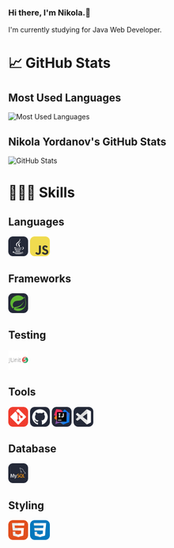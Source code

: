 ### Hi there, I'm Nikola.👋
I'm currently studying for Java Web Developer.

# 📈 GitHub Stats

## Most Used Languages
![Most Used Languages](https://github-readme-stats.vercel.app/api/top-langs/?username=NikolaYordanov94&theme=dark&layout=compact)

## Nikola Yordanov's GitHub Stats
![GitHub Stats](https://github-readme-stats.vercel.app/api?username=NikolaYordanov94&show_icons=true&theme=dark)

# 👨🏻‍💻 Skills

## Languages
<p align="left">
  <img src="https://github.com/tandpfun/skill-icons/blob/main/icons/Java-Dark.svg" width="40" height="40" alt="Java">
  <img src="https://github.com/tandpfun/skill-icons/blob/main/icons/JavaScript.svg" width="40" height="40" alt="JavaScript">
</p>

## Frameworks
<p align="left">
  <img src="https://github.com/tandpfun/skill-icons/blob/main/icons/Spring-Dark.svg" width="40" height="40" alt="Spring">
</p>

## Testing
<p align="left">
  <img src="https://github.com/devicons/devicon/blob/develop/icons/junit/junit-original-wordmark.svg" width="40" height="40" alt="JUnit">
</p>

## Tools
<p align="left">
  <img src="https://github.com/tandpfun/skill-icons/blob/main/icons/Git.svg" width="40" height="40" alt="Git">
  <img src="https://github.com/tandpfun/skill-icons/blob/main/icons/Github-Dark.svg" width="40" height="40" alt="GitHub">
  <img src="https://github.com/tandpfun/skill-icons/blob/main/icons/Idea-Dark.svg" width="40" height="40" alt="IntelliJ IDEA">
  <img src="https://github.com/tandpfun/skill-icons/blob/main/icons/VSCode-Dark.svg" width="40" height="40" alt="Visual Studio Code">
</p>

## Database
<p align="left">
  <img src="https://github.com/tandpfun/skill-icons/blob/main/icons/MySQL-Dark.svg" width="40" height="40" alt="SQL Server">
</p>

## Styling
<p align="left">
  <img src="https://github.com/tandpfun/skill-icons/blob/main/icons/HTML.svg" width="40" height="40" alt="HTML5">
  <img src="https://github.com/tandpfun/skill-icons/blob/main/icons/CSS.svg" width="40" height="40" alt="CSS3">
</p>
